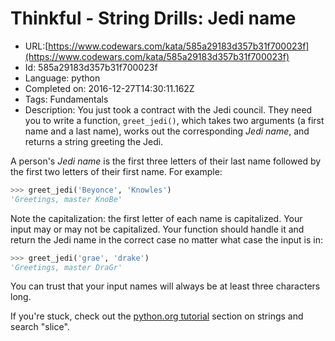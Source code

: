 # Thinkful - String Drills: Jedi name

 - URL:[https://www.codewars.com/kata/585a29183d357b31f700023f](https://www.codewars.com/kata/585a29183d357b31f700023f)
 - Id: 585a29183d357b31f700023f
 - Language: python
 - Completed on: 2016-12-27T14:30:11.162Z
 - Tags: Fundamentals
 - Description:
You just took a contract with the Jedi council. They need you to write a function, `greet_jedi()`, which takes two arguments (a first name and a last name), works out the corresponding *Jedi name*, and returns a string greeting the Jedi.

A person's *Jedi name* is the first three letters of their last name followed by the first two letters of their first name. For example:
```python
>>> greet_jedi('Beyonce', 'Knowles')
'Greetings, master KnoBe'
```
Note the capitalization: the first letter of each name is capitalized. Your input may or may not be capitalized. Your function should handle it and return the Jedi name in the correct case no matter what case the input is in:
```python
>>> greet_jedi('grae', 'drake')
'Greetings, master DraGr'
```
You can trust that your input names will always be at least three characters long.

If you're stuck, check out the [python.org tutorial](https://docs.python.org/3/tutorial/introduction.html#strings) section on strings and search "slice".
